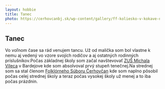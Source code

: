 ```yaml
---
layout: hobbie
title: Tanec
photo: https://cerhovcanbj.sk/wp-content/gallery/ff-koliesko-v-kokave-nad-rimavicou/18.jpg
---
```


## **Tanec**

Vo voľnom čase sa rád venujem tancu. Už od malička som bol vlastne k nemu aj vedený vo vzore svojích rodičov a aj ostatných rodinných príslušníkov.Počas základnej školy som začal navštevovať [ZUŠ Michala Vileca](https://www.zusmvileca.com) v Bardejove kde som absolvoval prvý stupeň tenečnej.Na strednej som sa stal členom [Folklórneho Súboru Čerhovčan](https://cerhovcanbj.sk) kde som naplno pôsobil počas celej strednej školy a teraz počas vysokej školy už menej a to iba počas prázdnin.



